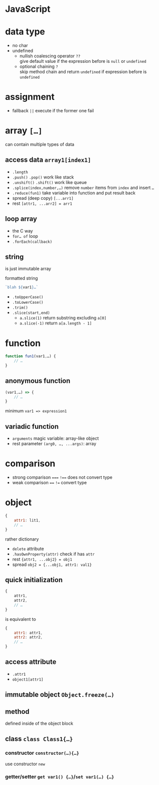 <!-- toc -->
# JavaScript

# data type

- no char
- undefined
    - nullish coalescing operator `??`\
        give default value if the expression before is `null` or `undefined`
    - optional chaining `?`\
        skip method chain and return `undefined` if
        expression before is `undefined`

# assignment

- fallback `||` execute if the former one fail

# array `[…]`

can contain multiple types of data

## access data `array1[index1]`

- `.length`
- `.push()` `.pop()` work like stack
- `.unshift()` `.shift()` work like queue
- `.splice(index,number,…)` remove `number` items from `index` and insert `…`
- `.reduce(fun1)` take variable into function and put result back
- spread (deep copy) `[...arr1]`
- rest `[attr1, ...arr2] = arr1`

## loop array

- the C way
- `for… of` loop
- `.forEach(callback)`

## string

is just immutable array

formatted string

```javascript
`blah ${var1}…`
```

- `.toUpperCase()`
- `.toLowerCase()`
- `.trim()`
- `.slice(start,end)`
    - `a.slice(1)` return substring excluding `a[0]`
    - `a.slice(-1)` return `a[a.length - 1]`

# function

```javascript
function fun1(var1,…) {
    // …
}
```

## anonymous function

```javascript
(var1,…) => {
    // …
}
```

minimum `var1 => expression1`

## variadic function

- `arguments` magic variable: array-like object
- rest parameter `(arg0, …, ...args)`: array

# comparison

- strong comparison `===` `!==` does not convert type
- weak comparison `==` `!=` convert type

# object

```javascript
{
    attr1: lit1,
    // …
}
```

rather dictionary

- `delete` attribute
- `.hasOwnProperty(attr)` check if has `attr`
- rest `{attr1, ...obj2} = obj1`
- spread `obj2 = {...obj1, attr1: val1}`

## quick initialization

```javascript
{
    attr1,
    attr2,
    // …
}
```

is equivalent to

```javascript
{
    attr1: attr1,
    attr2: attr2,
    // …
}
```

## access attribute

- `.attr1`
- `object1[attr1]`

## immutable object `Object.freeze(…)`

## method

defined inside of the object block

## class `class Class1{…}`

### constructor `constructor(…){…}`

use constructor `new`

### getter/setter `get var1() {…}`/`set var1(…) {…}`
